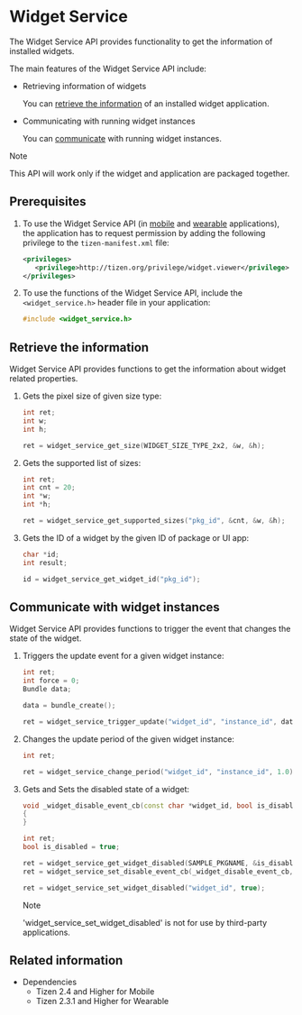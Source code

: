 # Widget Service

The Widget Service API provides functionality to get the information of installed widgets.

The main features of the Widget Service API include:

- Retrieving information of widgets

  You can [retrieve the information](#retrieve) of an installed widget application.

- Communicating with running widget instances

  You can [communicate](#communicate) with running widget instances.

> [!NOTE]
> This API will work only if the widget and application are packaged together.

## Prerequisites

1.  To use the Widget Service API (in [mobile](../../api/mobile/latest/group__CAPI__WIDGET__SERVICE__MODULE.html) and [wearable](../../api/wearable/latest/group__CAPI__WIDGET__SERVICE__MODULE.html) applications), the application has to request permission by adding the following privilege to the `tizen-manifest.xml` file:

    ```xml
    <privileges>
       <privilege>http://tizen.org/privilege/widget.viewer</privilege>
    </privileges>
    ```

2.  To use the functions of the Widget Service API, include the `<widget_service.h>` header file in your application:

    ```cpp
    #include <widget_service.h>
    ```

<a name="retrieve"></a>
## Retrieve the information

Widget Service API provides functions to get the information about widget related properties.

1. Gets the pixel size of given size type:

    ```cpp
    int ret;
    int w;
    int h;

    ret = widget_service_get_size(WIDGET_SIZE_TYPE_2x2, &w, &h);
    ```

2. Gets the supported list of sizes:

    ```cpp
    int ret;
    int cnt = 20;
    int *w;
    int *h;

    ret = widget_service_get_supported_sizes("pkg_id", &cnt, &w, &h);
    ```

3. Gets the ID of a widget by the given ID of package or UI app:

    ```cpp
    char *id;
    int result;
    
    id = widget_service_get_widget_id("pkg_id");
    ```

<a name="communicate"></a>
## Communicate with widget instances

Widget Service API provides functions to trigger the event that changes the state of the widget.

1. Triggers the update event for a given widget instance:

    ```cpp
    int ret;
    int force = 0;
    Bundle data;

    data = bundle_create();
    
    ret = widget_service_trigger_update("widget_id", "instance_id", data, force);
    ```

2. Changes the update period of the given widget instance:

    ```cpp
    int ret;

    ret = widget_service_change_period("widget_id", "instance_id", 1.0);
    ```

3. Gets and Sets the disabled state of a widget:

    ```cpp
    void _widget_disable_event_cb(const char *widget_id, bool is_disabled, void *user_data)
    {
    }
    ```
    ```cpp
    int ret;
    bool is_disabled = true;

    ret = widget_service_get_widget_disabled(SAMPLE_PKGNAME, &is_disabled);
    ret = widget_service_set_disable_event_cb(_widget_disable_event_cb, NULL);

    ret = widget_service_set_widget_disabled("widget_id", true);
    ```

    > [!NOTE]
    > 'widget_service_set_widget_disabled' is not for use by third-party applications.


## Related information
- Dependencies
  - Tizen 2.4 and Higher for Mobile
  - Tizen 2.3.1 and Higher for Wearable
